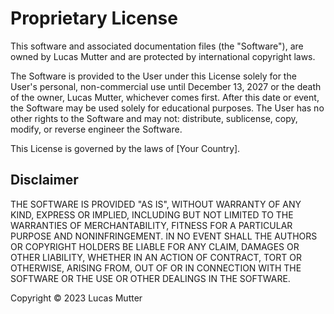# Proprietary License

This software and associated documentation files (the "Software"), are owned by Lucas Mutter and are protected by international copyright laws.

The Software is provided to the User under this License solely for the User's personal, non-commercial use until December 13, 2027 or the death of the owner, Lucas Mutter, whichever comes first. After this date or event, the Software may be used solely for educational purposes. The User has no other rights to the Software and may not: distribute, sublicense, copy, modify, or reverse engineer the Software.

This License is governed by the laws of [Your Country].

## Disclaimer

THE SOFTWARE IS PROVIDED "AS IS", WITHOUT WARRANTY OF ANY KIND, EXPRESS OR IMPLIED, INCLUDING BUT NOT LIMITED TO THE WARRANTIES OF MERCHANTABILITY, FITNESS FOR A PARTICULAR PURPOSE AND NONINFRINGEMENT. IN NO EVENT SHALL THE AUTHORS OR COPYRIGHT HOLDERS BE LIABLE FOR ANY CLAIM, DAMAGES OR OTHER LIABILITY, WHETHER IN AN ACTION OF CONTRACT, TORT OR OTHERWISE, ARISING FROM, OUT OF OR IN CONNECTION WITH THE SOFTWARE OR THE USE OR OTHER DEALINGS IN THE SOFTWARE.

Copyright © 2023 Lucas Mutter
